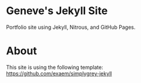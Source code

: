 Geneve's Jekyll Site
===
Portfolio site using Jekyll, Nitrous, and GitHub Pages.

About
=====
This site is using the following template: https://github.com/exaem/simplygrey-jekyll
